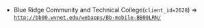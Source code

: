  - Blue Ridge Community and Technical College(`client_id=2628`) => [`http://bb00.wvnet.edu/webapps/Bb-mobile-BB00LRN/`](http://bb00.wvnet.edu/webapps/Bb-mobile-BB00LRN/)
